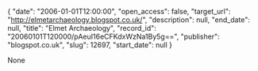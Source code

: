 {
  "date": "2006-01-01T12:00:00", 
  "open_access": false, 
  "target_url": "http://elmetarchaeology.blogspot.co.uk/", 
  "description": null, 
  "end_date": null, 
  "title": "Elmet Archaeology", 
  "record_id": "20060101T120000/pAeuI16eCFKdxWzNa1By5g==", 
  "publisher": "blogspot.co.uk", 
  "slug": 12697, 
  "start_date": null
}

None